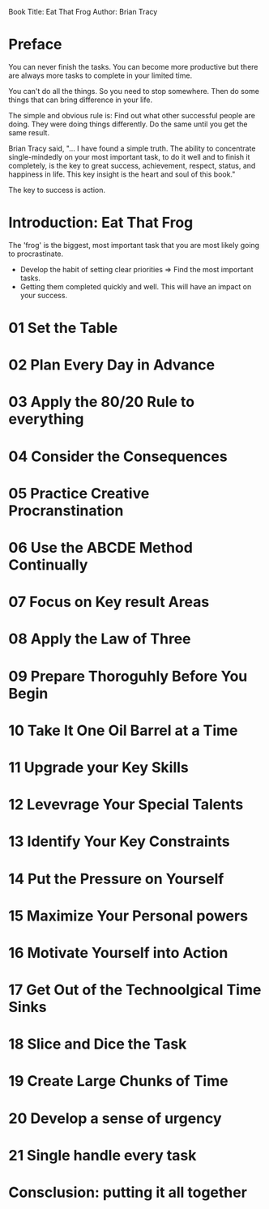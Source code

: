 Book Title: Eat That Frog
Author: Brian Tracy


# Preface
You can never finish the tasks. You can become more productive but there are always more tasks to complete in your limited time.

You can't do all the things. So you need to stop somewhere. Then do some things that can bring difference in your life.

The simple and obvious rule is: Find out what other successful people are doing. They were doing things differently. Do the same until you get the same result.

Brian Tracy said, "... I have found a simple truth. The ability to concentrate single-mindedly on your most important task, to do it well and to finish it completely, is the key to great success, achievement, respect, status, and happiness in life. This key insight is the heart and soul of this book."

The key to success is action.

# Introduction: Eat That Frog
The 'frog' is the biggest, most important task that you are most likely going to procrastinate. 
  - Develop the habit of setting clear priorities => Find the most important tasks.
  - Getting them completed quickly and well.
This will have an impact on your success.

# 01 Set the Table
# 02 Plan Every Day in Advance
# 03 Apply the 80/20 Rule to everything
# 04 Consider the Consequences
# 05 Practice Creative Procranstination
# 06 Use the ABCDE Method Continually
# 07 Focus on Key result Areas
# 08 Apply the Law of Three
# 09 Prepare Thoroguhly Before You Begin
# 10 Take It One Oil Barrel at a Time
# 11 Upgrade your Key Skills
# 12 Levevrage Your Special Talents
# 13 Identify Your Key Constraints
# 14 Put the Pressure on Yourself
# 15 Maximize Your Personal powers
# 16 Motivate Yourself into Action
# 17 Get Out of the Technoolgical Time Sinks
# 18 Slice and Dice the Task
# 19 Create Large Chunks of Time
# 20 Develop a sense of urgency
# 21 Single handle every task
# Consclusion: putting it all together

